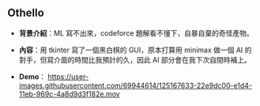 Othello
---

- **背景介紹**：ML 寫不出來，codeforce 題解看不懂下，自暴自棄的奇怪產物。

- **內容**：用 tkinter 寫了一個黑白棋的 GUI，原本打算用 minimax 做一個 AI 的對手，但寫介面的時間比我預計的久，因此 AI 部分會在我下次自閉時補上。

- **Demo**：
  https://user-images.githubusercontent.com/69944614/125167633-22e9dc00-e1d4-11eb-969c-4a8d9d3f182e.mov
